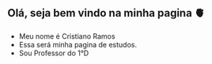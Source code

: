 ## Olá, seja bem vindo na minha pagina 🫀

- Meu nome é Cristiano Ramos
- Essa será minha pagina de estudos.
- Sou Professor do 1°D
